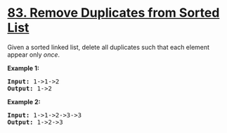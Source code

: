 <h1 class="title__20p2"><a href="/problems/remove-duplicates-from-sorted-list/">83. Remove Duplicates from Sorted List</a></h1>

<div><p>Given a sorted linked list, delete all duplicates such that each element appear only <em>once</em>.</p>

<p><strong>Example 1:</strong></p>

<pre><strong>Input:</strong> 1-&gt;1-&gt;2
<strong>Output:</strong> 1-&gt;2
</pre>

<p><strong>Example 2:</strong></p>

<pre><strong>Input:</strong> 1-&gt;1-&gt;2-&gt;3-&gt;3
<strong>Output:</strong> 1-&gt;2-&gt;3
</pre>
</div>